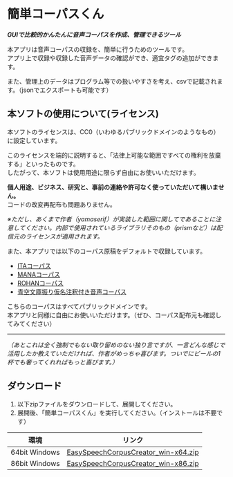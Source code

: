 # 簡単コーパスくん
***GUIで比較的かんたんに音声コーパスを作成、管理できるツール***

本アプリは音声コーパスの収録を、簡単に行うためのツールです。 \
アプリ上で収録や収録した音声データの確認ができ、適宜タグの追加ができます。

また、管理上のデータはプログラム等での扱いやすさを考え、csvで記載されます。（jsonでエクスポートも可能です）

## 本ソフトの使用について(ライセンス)
本ソフトのライセンスは、CC0（いわゆるパブリックドメインのようなもの）に設定しています。

このライセンスを端的に説明すると、「法律上可能な範囲ですべての権利を放棄する」といったものです。 \
したがって、本ソフトは使用用途に限らず自由にお使いいただけます。

**個人用途、ビジネス、研究と、事前の連絡や許可なく使っていただいて構いません。** \
コードの改変再配布も問題ありません。

*※ただし、あくまで作者（yamaserif）が実装した範囲に関してであることに注意してください。内部で使用されているライブラリそのもの（prismなど）は配信元のライセンスが適用されます。*


また、本アプリでは以下のコーパス原稿をデフォルトで収録しています。
- [ITAコーパス](https://github.com/mmorise/ita-corpus)
- [MANAコーパス](https://github.com/shirowanisan/coeiroink-corpus-manager)
- [ROHANコーパス](https://github.com/mmorise/rohan4600)
- [青空文庫振り仮名注釈付き音声コーパス](https://github.com/ndl-lab/hurigana-speech-corpus-aozora)

こちらのコーパスはすべてパブリックドメインです。 \
本アプリと同様に自由にお使いいただけます。（ぜひ、コーパス配布元も確認してみてください）

---

*（あとこれは全く強制でもない取り留めのない独り言ですが、一言どんな感じで活用したか教えていただければ、作者がめっちゃ喜びます。ついでにビールの1杯でも奢ってくれればもっと喜びます。）*

## ダウンロード
1. 以下zipファイルをダウンロードして、展開してください。
2. 展開後、「簡単コーパスくん」を実行してください。（インストールは不要です）

| 環境 | リンク |
| ---- | ---- |
| 64bit Windows | [EasySpeechCorpusCreator_win-x64.zip](https://github.com/yamaserif/EasySpeechCorpusCreator/tree/main/apps/EasySpeechCorpusCreator_win-x64.zip) |
| 86bit Windows | [EasySpeechCorpusCreator_win-x86.zip](https://github.com/yamaserif/EasySpeechCorpusCreator/tree/main/apps/EasySpeechCorpusCreator_win-x86.zip) |
